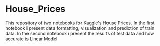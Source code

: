 # House_Prices
This repository  of two notebooks for Kaggle's House Prices.
In the first notebook i present data formatting, visualization and prediction of train data.
In the second notebook i present the results of test data and how accurate is Linear Model
